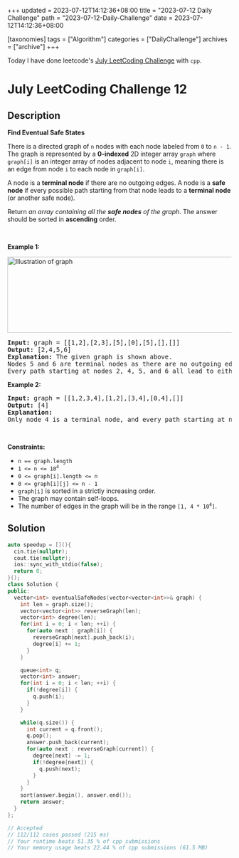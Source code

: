 +++
updated = 2023-07-12T14:12:36+08:00
title = "2023-07-12 Daily Challenge"
path = "2023-07-12-Daily-Challenge"
date = 2023-07-12T14:12:36+08:00

[taxonomies]
tags = ["Algorithm"]
categories = ["DailyChallenge"]
archives = ["archive"]
+++

Today I have done leetcode's [July LeetCoding Challenge](https://leetcode.com/problems/find-eventual-safe-states/) with `cpp`.

<!-- more -->

# July LeetCoding Challenge 12

## Description

**Find Eventual Safe States**

<p>There is a directed graph of <code>n</code> nodes with each node labeled from <code>0</code> to <code>n - 1</code>. The graph is represented by a <strong>0-indexed</strong> 2D integer array <code>graph</code> where <code>graph[i]</code> is an integer array of nodes adjacent to node <code>i</code>, meaning there is an edge from node <code>i</code> to each node in <code>graph[i]</code>.</p>

<p>A node is a <strong>terminal node</strong> if there are no outgoing edges. A node is a <strong>safe node</strong> if every possible path starting from that node leads to a <strong>terminal node</strong> (or another safe node).</p>

<p>Return <em>an array containing all the <strong>safe nodes</strong> of the graph</em>. The answer should be sorted in <strong>ascending</strong> order.</p>

<p>&nbsp;</p>
<p><strong class="example">Example 1:</strong></p>
<img alt="Illustration of graph" src="https://s3-lc-upload.s3.amazonaws.com/uploads/2018/03/17/picture1.png" style="height: 171px; width: 600px;" />
<pre>
<strong>Input:</strong> graph = [[1,2],[2,3],[5],[0],[5],[],[]]
<strong>Output:</strong> [2,4,5,6]
<strong>Explanation:</strong> The given graph is shown above.
Nodes 5 and 6 are terminal nodes as there are no outgoing edges from either of them.
Every path starting at nodes 2, 4, 5, and 6 all lead to either node 5 or 6.</pre>

<p><strong class="example">Example 2:</strong></p>

<pre>
<strong>Input:</strong> graph = [[1,2,3,4],[1,2],[3,4],[0,4],[]]
<strong>Output:</strong> [4]
<strong>Explanation:</strong>
Only node 4 is a terminal node, and every path starting at node 4 leads to node 4.
</pre>

<p>&nbsp;</p>
<p><strong>Constraints:</strong></p>

<ul>
	<li><code>n == graph.length</code></li>
	<li><code>1 &lt;= n &lt;= 10<sup>4</sup></code></li>
	<li><code>0 &lt;= graph[i].length &lt;= n</code></li>
	<li><code>0 &lt;= graph[i][j] &lt;= n - 1</code></li>
	<li><code>graph[i]</code> is sorted in a strictly increasing order.</li>
	<li>The graph may contain self-loops.</li>
	<li>The number of edges in the graph will be in the range <code>[1, 4 * 10<sup>4</sup>]</code>.</li>
</ul>


## Solution

``` cpp
auto speedup = [](){
  cin.tie(nullptr);
  cout.tie(nullptr);
  ios::sync_with_stdio(false);
  return 0;
}();
class Solution {
public:
  vector<int> eventualSafeNodes(vector<vector<int>>& graph) {
    int len = graph.size();
    vector<vector<int>> reverseGraph(len);
    vector<int> degree(len);
    for(int i = 0; i < len; ++i) {
      for(auto next : graph[i]) {
        reverseGraph[next].push_back(i);
        degree[i] += 1;
      }
    }

    queue<int> q;
    vector<int> answer;
    for(int i = 0; i < len; ++i) {
      if(!degree[i]) {
        q.push(i);
      }
    }

    while(q.size()) {
      int current = q.front();
      q.pop();
      answer.push_back(current);
      for(auto next : reverseGraph[current]) {
        degree[next] -= 1;
        if(!degree[next]) {
          q.push(next);
        }
      }
    }
    sort(answer.begin(), answer.end());
    return answer;
  }
};

// Accepted
// 112/112 cases passed (215 ms)
// Your runtime beats 51.35 % of cpp submissions
// Your memory usage beats 22.44 % of cpp submissions (61.5 MB)
```

